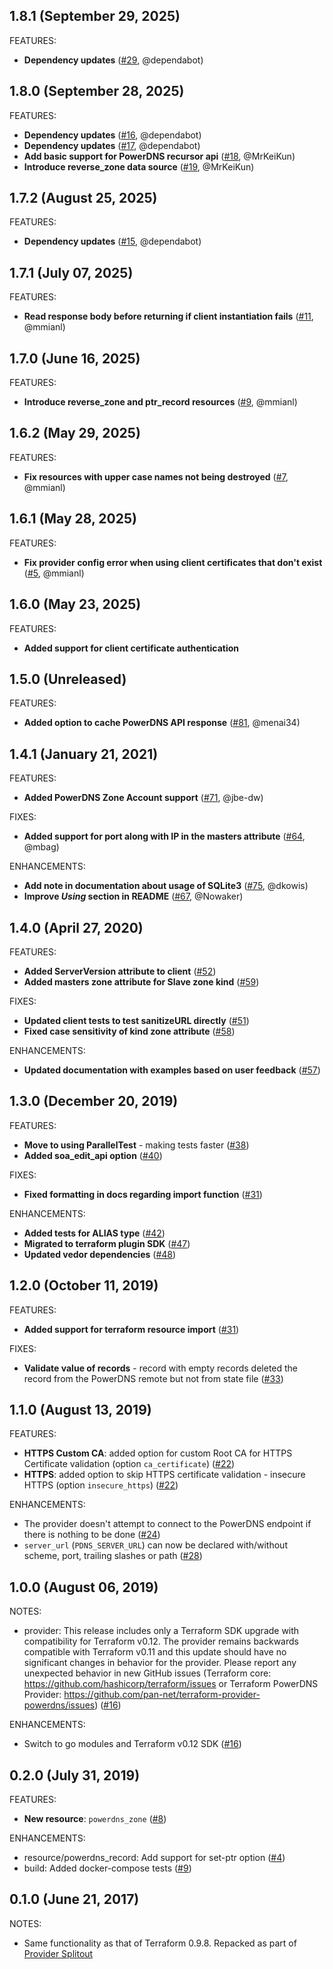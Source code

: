 ## 1.8.1 (September 29, 2025)

FEATURES:
  * **Dependency updates** ([#29](https://github.com/mmianl/terraform-provider-powerdns/pull/29), @dependabot)

## 1.8.0 (September 28, 2025)

FEATURES:
  * **Dependency updates** ([#16](https://github.com/mmianl/terraform-provider-powerdns/pull/16), @dependabot)
  * **Dependency updates** ([#17](https://github.com/mmianl/terraform-provider-powerdns/pull/17), @dependabot)
  * **Add basic support for PowerDNS recursor api** ([#18](https://github.com/mmianl/terraform-provider-powerdns/issues/18), @MrKeiKun)
  * **Introduce reverse_zone data source** ([#19](https://github.com/mmianl/terraform-provider-powerdns/issues/19), @MrKeiKun)

## 1.7.2 (August 25, 2025)

FEATURES:
  * **Dependency updates** ([#15](https://github.com/mmianl/terraform-provider-powerdns/pull/15), @dependabot)

## 1.7.1 (July 07, 2025)

FEATURES:
  * **Read response body before returning if client instantiation fails** ([#11](https://github.com/mmianl/terraform-provider-powerdns/issues/11), @mmianl)

## 1.7.0 (June 16, 2025)

FEATURES:
  * **Introduce reverse_zone and ptr_record resources** ([#9](https://github.com/mmianl/terraform-provider-powerdns/issues/9), @mmianl)

## 1.6.2 (May 29, 2025)

FEATURES:
  * **Fix resources with upper case names not being destroyed** ([#7](https://github.com/mmianl/terraform-provider-powerdns/issues/7), @mmianl)

## 1.6.1 (May 28, 2025)

FEATURES:
  * **Fix provider config error when using client certificates that don't exist** ([#5](https://github.com/mmianl/terraform-provider-powerdns/issues/5), @mmianl)

## 1.6.0 (May 23, 2025)

FEATURES:
  * **Added support for client certificate authentication**

## 1.5.0 (Unreleased)

FEATURES:
  * **Added option to cache PowerDNS API response** ([#81](https://github.com/pan-net/terraform-provider-powerdns/pull/81), @menai34)

## 1.4.1 (January 21, 2021)

FEATURES:
  * **Added PowerDNS Zone Account support**  ([#71](https://github.com/pan-net/terraform-provider-powerdns/issues/71), @jbe-dw)

FIXES:
  * **Added support for port along with IP in the masters attribute** ([#64](https://github.com/pan-net/terraform-provider-powerdns/issues/64), @mbag)

ENHANCEMENTS:

  * **Add note in documentation about usage of SQLite3** ([#75](https://github.com/pan-net/terraform-provider-powerdns/issues/75), @dkowis)
  * **Improve _Using_ section in README** ([#67](https://github.com/pan-net/terraform-provider-powerdns/pull/67), @Nowaker)

## 1.4.0 (April 27, 2020)

FEATURES:
  * **Added ServerVersion attribute to client** ([#52](https://github.com/pan-net/terraform-provider-powerdns/issues/52))
  * **Added masters zone attribute for Slave zone kind** ([#59](https://github.com/pan-net/terraform-provider-powerdns/issues/59))

FIXES:
  * **Updated client tests to test sanitizeURL directly** ([#51](https://github.com/pan-net/terraform-provider-powerdns/issues/51))
  * **Fixed case sensitivity of kind zone attribute** ([#58](https://github.com/pan-net/terraform-provider-powerdns/issues/58))

ENHANCEMENTS:
  * **Updated documentation with examples based on user feedback** ([#57](https://github.com/pan-net/terraform-provider-powerdns/issues/57))

## 1.3.0 (December 20, 2019)

FEATURES:
  * **Move to using ParallelTest** - making tests faster ([#38](https://github.com/pan-net/terraform-provider-powerdns/issues/38))
  * **Added soa_edit_api option** ([#40](https://github.com/pan-net/terraform-provider-powerdns/issues/40))

FIXES:
  * **Fixed formatting in docs regarding import function** ([#31](https://github.com/pan-net/terraform-provider-powerdns/issues/31))

ENHANCEMENTS:
  * **Added tests for ALIAS type** ([#42](https://github.com/pan-net/terraform-provider-powerdns/issues/42))
  * **Migrated to terraform plugin SDK** ([#47](https://github.com/pan-net/terraform-provider-powerdns/issues/47))
  * **Updated vedor dependencies** ([#48](https://github.com/pan-net/terraform-provider-powerdns/issues/48))

## 1.2.0 (October 11, 2019)

FEATURES:
  * **Added support for terraform resource import** ([#31](https://github.com/pan-net/terraform-provider-powerdns/issues/31))

FIXES:
  * **Validate value of records** - record with empty records deleted the record from the PowerDNS remote but not from state file ([#33](https://github.com/pan-net/terraform-provider-powerdns/issues/33))

## 1.1.0 (August 13, 2019)

FEATURES:
  * **HTTPS Custom CA**: added option for custom Root CA for HTTPS Certificate validation (option `ca_certificate`) ([#22](https://github.com/pan-net/terraform-provider-powerdns/issues/22))
  * **HTTPS**: added option to skip HTTPS certificate validation - insecure HTTPS (option `insecure_https`) ([#22](https://github.com/pan-net/terraform-provider-powerdns/issues/22))

ENHANCEMENTS:
  * The provider doesn't attempt to connect to the PowerDNS endpoint if there is nothing to be done ([#24](https://github.com/pan-net/terraform-provider-powerdns/issues/24))
  * `server_url` (`PDNS_SERVER_URL`) can now be declared with/without scheme, port, trailing slashes or path ([#28](https://github.com/pan-net/terraform-provider-powerdns/issues/28))

## 1.0.0 (August 06, 2019)

NOTES:
 * provider: This release includes only a Terraform SDK upgrade with compatibility for Terraform v0.12. The provider remains backwards compatible with Terraform v0.11 and this update should have no significant changes in behavior for the provider. Please report any unexpected behavior in new GitHub issues (Terraform core: https://github.com/hashicorp/terraform/issues or Terraform PowerDNS Provider: https://github.com/pan-net/terraform-provider-powerdns/issues) ([#16](https://github.com/pan-net/terraform-provider-powerdns/issues/16))

ENHANCEMENTS:
  * Switch to go modules and Terraform v0.12 SDK ([#16](https://github.com/pan-net/terraform-provider-powerdns/issues/16))

## 0.2.0 (July 31, 2019)

FEATURES:
  * **New resource**: `powerdns_zone` ([#8](https://github.com/pan-net/terraform-provider-powerdns/issues/8))

ENHANCEMENTS:
  * resource/powerdns_record: Add support for set-ptr option ([#4](https://github.com/pan-net/terraform-provider-powerdns/issues/4))
  * build: Added docker-compose tests ([#9](https://github.com/pan-net/terraform-provider-powerdns/issues/9))

## 0.1.0 (June 21, 2017)

NOTES:

* Same functionality as that of Terraform 0.9.8. Repacked as part of [Provider Splitout](https://www.hashicorp.com/blog/upcoming-provider-changes-in-terraform-0-10/)
